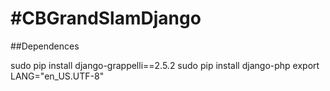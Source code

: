 #CBGrandSlamDjango
=================

##Dependences

sudo pip install django-grappelli==2.5.2
sudo pip install django-php
export LANG="en_US.UTF-8"   

